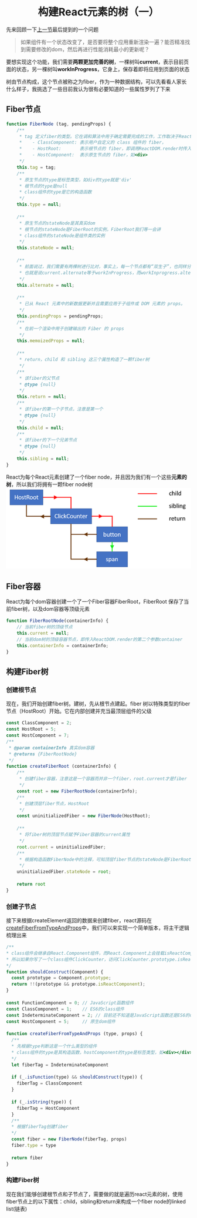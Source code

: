 <h1 align="center"> 构建React元素的树（一）</h1>
    
先来回顾一下[上一节](../React组件/readme.md)最后提到的一个问题

> 如果组件有一个状态改变了，是否要将整个应用重新渲染一遍？能否精准找到需要修改的dom，然后再进行性能消耗最小的更新呢？

要想实现这个功能，我们需要**两颗更加完善的树**，一棵树叫**current**，表示目前页面的状态，另一棵树叫**workInProgress**，它身上，保存着即将应用到页面的状态

树由节点构成，这个节点被称之为fiber，作为一种数据结构，可以先看看人家长什么样子，我挑选了一些目前我认为很有必要知道的一些属性罗列了下来
## Fiber节点
```js
function FiberNode (tag, pendingProps) {
    /**
     * tag 定义fiber的类型。它在调和算法中用于确定需要完成的工作，工作取决于React元素的类型，为简化，仅介绍以下三个fiber类型
     *    - ClassComponent: 表示用户自定义的 class 组件的 fiber，
     *    - HostRoot:       表示根节点的 fiber，即调用ReactDOM.render时传入的第二个参数 container。
     *    - HostComponent:  表示原生节点的 fiber，如<div>
     */
    this.tag = tag;
    /**
     * 原生节点的type是标签类型，如div的type就是'div'
     * 根节点的type是null
     * class组件的type是它的构造函数
     */
    this.type = null;

    /**
     * 原生节点的stateNode是其真实dom
     * 根节点的stateNode是FiberRoot的实例，FiberRoot我们等一会讲
     * class组件的stateNode是组件类的实例
     */
    this.stateNode = null;

    /**
     * 前面说过，我们需要有两棵树进行比对，事实上，每一个节点都有“双生子”，也同样分为current节点和workInprogress节点， 它们通过alternate连接起来，
     * 也就是说current.alternate等于workInProgress，而workInprogress.alternate即current
     */
    this.alternate = null;

    /**
     * 已从 React 元素中的新数据更新并且需要应用于子组件或 DOM 元素的 props。
     */
    this.pendingProps = pendingProps;
    /**
     * 在前一个渲染中用于创建输出的 Fiber 的 props
     */
    this.memoizedProps = null;

    /**
     * return，child 和 sibling 这三个属性构造了一颗fiber树
     */
    /**
     * 该fiber的父节点
     * @type {null}
     */
    this.return = null;
    /**
     * 该fiber的第一个子节点，注意是第一个
     * @type {null}
     */
    this.child = null;
    /**
     * 该fiber的下一个兄弟节点
     * @type {null}
     */
    this.sibling = null;
}
```
React为每个React元素创建了一个fiber node，并且因为我们有一个这些**元素的树**，所以我们将拥有一颗fiber node树
![](../assets/fiberTreeNodes.png)



## Fiber容器

React为每个dom容器创建一个了一个Fiber容器FiberRoot，FiberRoot 保存了当前fiber树，以及dom容器等顶级元素

```js
function FiberRootNode(containerInfo) {
  	// 当前fiber树的顶级节点
    this.current = null;
  	// 当前dom树的顶级容器节点，即传入ReactDOM.render的第二个参数container
    this.containerInfo = containerInfo;
}
```

## 构建Fiber树
### 创建根节点

现在，我们开始创建fiber树。建树，先从根节点建起。fiber 树以特殊类型的fiber节点（HostRoot）开始。它在内部创建并充当最顶层组件的父级

```js
const ClassComponent = 2;
const HostRoot = 5;
const HostComponent = 7;
/**
 * @param containerInfo 真实dom容器
 * @returns {FiberRootNode}
 */
function createFiberRoot (containerInfo) {
    /**
     * 创建fiber容器，注意这是一个容器而并非一个fiber，root.current才是fiber
     */
    const root = new FiberRootNode(containerInfo);
    /**
     * 创建顶层fiber节点，HostRoot
     */
    const uninitializedFiber = new FiberNode(HostRoot);

    /**
     * 将fiber树的顶层节点赋予Fiber容器的current属性
     */
    root.current = uninitializedFiber;
    /**
     * 根据构造函数FiberNode中的注释，可知顶层fiber节点的stateNode是FiberRoot的实例，赋予之
     */
    uninitializedFiber.stateNode = root;

    return root
}
```

### 创建子节点

接下来根据createElement返回的数据来创建fiber，react源码在[createFiberFromTypeAndProps](https://github.com/facebook/react/blob/769b1f270e1251d9dbdce0fcbd9e92e502d059b8/packages/react-reconciler/src/ReactFiber.js#L414)中，我们可以来实现一个简单版本，将主干逻辑梳理出来

```js
/**
* class组件会继承自React.Component组件，而React.Component上会挂载isReactComponent这个属性
* 所以如果你写了一个class组件ClickCounter，访问ClickCounter.prototype.isReactComponent会得到true
*/
function shouldConstruct(Component) {
  const prototype = Component.prototype;
  return !!(prototype && prototype.isReactComponent);
}

const FunctionComponent = 0; // JavaScript函数组件
const ClassComponent = 1;    // ES6的class组件
const IndeterminateComponent = 2; // 目前还不知道是JavaScript函数还是ES6的class
const HostComponent = 5;     // 原生dom组件

function createFiberFromTypeAndProps (type, props) {
  /**
  * 先根据type判断这是一个什么类型的组件
  * class组件的type是其构造函数，hostComponent的type是标签类型，如<div></div>的type是‘div’
  */
  let fiberTag = IndeterminateComponent
  
  if (_.isFunction(type) && shouldConstruct(type)) {
    fiberTag = ClassComponent
  }
  
  if (_.isString(type)) {
    fiberTag = HostComponent
  }
  /**
  * 根据fiberTag创建fiber
  */
  const fiber = new FiberNode(fiberTag, props)
  fiber.type = type
  
  return fiber
}
```

### 构建Fiber树

现在我们能够创建根节点和子节点了，需要做的就是遍历react元素的树，使用fiber节点上的以下属性：child，sibling和return来构成一个fiber node的linked list(链表)


